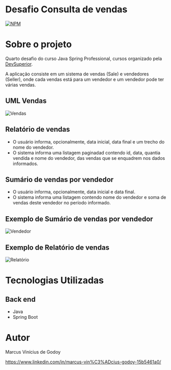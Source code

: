 # Desafio Consulta de vendas
[![NPM](https://img.shields.io/npm/l/react)](https://github.com/MarcusViniciusGodoy/Desafio-Componentes-e-Inje-o-de-depend-ncia/blob/main/LICENSE)

# Sobre o projeto

Quarto desafio do curso Java Spring Professional, cursos organizado pela [DevSuperior](https://devsuperior.com "Site da DevSuperior").

A aplicação consiste em um sistema de vendas (Sale) e vendedores (Seller), onde cada vendas está para um vendedor e um vendedor pode ter várias vendas.

## UML Vendas
![Vendas](https://github.com/MarcusViniciusGodoy/assets/blob/main/vendas.PNG)

## Relatório de vendas
- O usuário informa, opcionalmente, data inicial, data final e um trecho do nome do vendedor.
- O sistema informa uma listagem paginadad contendo id, data, quantia vendida e nome do vendedor, das vendas que se enquadrem nos dados informados.

## Sumário de vendas por vendedor
- O usuário informa, opcionalmente, data inicial e data final.
- O sistema informa uma listagem contendo nome do vendedor e soma de vendas deste vendedor no período informado.

## Exemplo de Sumário de vendas por vendedor
![Vendedor](https://github.com/MarcusViniciusGodoy/assets/blob/main/vendedor.PNG)

## Exemplo de Relatório de vendas
![Relatório](https://github.com/MarcusViniciusGodoy/assets/blob/main/relatorio%20vendas.PNG)

# Tecnologias Utilizadas
## Back end
- Java
- Spring Boot

# Autor
Marcus Vinícius de Godoy 

https://www.linkedin.com/in/marcus-vin%C3%ADcius-godoy-15b5461a0/
